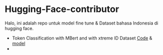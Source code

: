 # Hugging-Face-contributor

Halo, ini adalah repo untuk model fine tune & Dataset bahasa Indonesia di hugging face. 

- Token Classification with MBert and with xtreme ID Dataset [Code](https://github.com/sultanbst123/Hugging-Face-indo/blob/main/Token_Classification_With_Bert.ipynb) & [model](https://huggingface.co/Sultannn/bert-base-ft-ner-xtreme-id")
-


